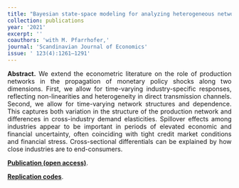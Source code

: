 ```yaml
---
title: "Bayesian state-space modeling for analyzing heterogeneous network effects of US monetary policy. [doi](https://doi.org/10.1111/sjoe.12436)"
collection: publications
year: '2021'
excerpt: ''
coauthors: 'with M. Pfarrhofer,'
journal: 'Scandinavian Journal of Economics'
issue: ' 123(4):1261–1291'
---
```

<p align="justify"> <b>Abstract.</b> We extend the econometric literature on the role of production networks in the propagation of monetary policy shocks along two dimensions. First, we allow for time-varying industry-specific responses, reflecting non-linearities and heterogeneity in direct transmission channels. Second, we allow for time-varying network structures and dependence. This captures both variation in the structure of the production network and differences in cross-industry demand elasticities. Spillover effects among industries appear to be important in periods of elevated economic and financial uncertainty, often coinciding with tight credit market conditions and financial stress. Cross-sectional differentials can be explained by how close industries are to end-consumers.
</p>

[**Publication (open access)**](https://doi.org/10.1111/sjoe.12436).

[**Replication codes**](https://github.com/mpfarrho/tvp-network-panel).

